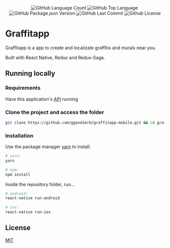 <p align="center"> <img alt="GitHub Language Count" src="https://img.shields.io/github/languages/count/ggondimrb/graffitapp-mobile" /> <img alt="GitHub Top Language" src="https://img.shields.io/github/languages/top/ggondimrb/graffitapp-mobile" /> <img alt="" src="https://img.shields.io/github/repo-size/ggondimrb/graffitapp-mobile" /> <img alt="GitHub Package.json Version" src="https://img.shields.io/github/package-json/v/ggondimrb/graffitapp-mobile" /> <img alt="GitHub Last Commit" src="https://img.shields.io/github/last-commit/ggondimrb/graffitapp-mobile" /> <img alt="Github License" src="https://img.shields.io/github/license/ggondimrb/graffitapp-mobile" /></p>

# Graffitapp

Graffitapp is a app to create and localizate graffitis and murals near you.

Built with React Native, Redux and Redux-Saga.

## Running locally

### Requirements

Have this application's [API](https://github.com/ggondimrb/graffitapp-backend) running

### Clone the project and access the folder

```bash
git clone https://github.com/ggondimrb/graffitapp-mobile.git && cd graffitapp-mobile
```

### Installation

Use the package manager [yarn](https://classic.yarnpkg.com/en/docs/) to install.

```bash
# yarn:
yarn

# npm:
npm install
```

Inside the repository folder, run...

```bash
# android:
react-native run-android

# ios:
react-native run-ios
```

## License
[MIT](https://choosealicense.com/licenses/mit/)
